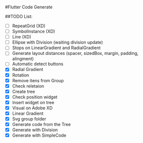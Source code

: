 #Flutter Code Generate

##TODO List:

* [ ] RepeatGrid (XD)
* [ ] SymbolInstance (XD)
* [ ] Line (XD)
* [ ] Ellipse with Division (waiting division update)
* [ ] Stops on LinearGradient and RadialGradient
* [ ] Generate layout distances (spacer, sizedBox, margin, padding, alingment)
* [ ] Automatic detect buttons
* [x] Radial Gradient
* [x] Rotation
* [x] Remove itens from Group
* [x] Check reletaion
* [x] Create tree
* [x] Check position widget
* [x] Insert widget on tree
* [x] Visual on Adobe XD
* [x] Linear Gradient
* [x] Svg group folder
* [x] Generate code from the Tree
* [x] Generate with Division
* [x] Generate with SimpleCode
